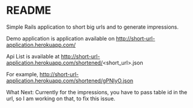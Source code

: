 # README

Simple Rails application to short big urls and to generate impressions.

Demo application is application available on http://short-url-application.herokuapp.com/

Api List is available at 
http://short-url-application.herokuapp.com/shortened/<short_url>.json

For example, http://short-url-application.herokuapp.com/shortened/gPNIyO.json

What Next: Currently for the impressions, you have to pass table id in the url, so I am working on that, to fix this issue.
